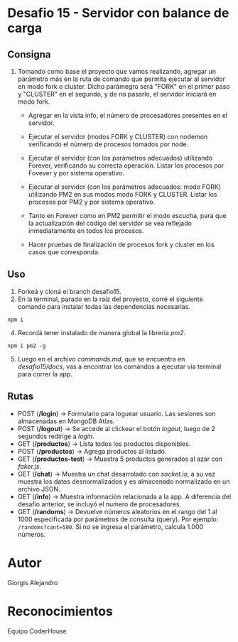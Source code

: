 # Desafio 15 - Servidor con balance de carga

## Consigna

1. Tomando como base el proyecto que vamos realizando, agregar un parámetro más en la ruta de comando que permita ejecutar al servidor en modo fork o cluster. Dicho parámegro será "FORK" en el primer paso y "CLUSTER" en el segundo, y de no pasarlo, el servidor iniciará en modo fork.

    - Agregar en la vista info, el número de procesadores presentes en el servidor.

    - Ejecutar el servidor (modos FORK y CLUSTER) con nodemon verificando el númerp de procesos tomados por node.

    - Ejecutar el servidor (con los parámetros adecuados) utilizando Forever, verificando su correcta operación. Listar los procesos por Fovever y por sistema operativo.

    - Ejecutar el servidor (con los parámetros adecuados: modo FORK) utilizando PM2 en sus modos modo FORK y CLUSTER. Listar los procesos por PM2 y por sistema operativo.

    - Tanto en Forever como en PM2 permitir el modo escucha, para que la actualización del código del servidor se vea reflejado inmediatamente en todos los procesos.

    - Hacer pruebas de finalización de procesos fork y cluster en los casos que corresponda.

## Uso

1. Forkeá y cloná el branch desafio15.
2. En la terminal, parado en la raíz del proyecto, corré el siguiente comando para instalar todas las dependencias necesarias.

```
npm i
```

4. Recordá tener instalado de manera global la librería _pm2_.

```
npm i pm2 -g
```

5. Luego en el archivo _commands.md_, que se encuentra en _desafio15/docs_, vas a encontrar los comandos a ejecutar via terminal para correr la app.

## Rutas

- POST (**/login**) → Formulario para loguear usuario. Las sesiones son almacenadas en MongoDB Atlas.
- POST (**/logout**) → Se accede al clickear el botón _logout_, luego de 2 segundos redirige a _login_.
- GET (**/productos**) → Lista todos los productos disponibles.
- POST (**/productos**) → Agrega productos al listado.
- GET (**/productos-test**) → Muestra 5 productos generados al azar con _faker.js_.
- GET (**/chat**) → Muestra un chat desarrolado con _socket.io_, a su vez muestra los datos desnormalizados y es almacenado normalizado en un archivo JSON.
- GET (**/info**) → Muestra información relacionada a la app. A diferencia del desafio anterior, se incluyó el numero de procesadores.
- GET (**/randoms**) → Devuelve números aleatorios en el rango del 1 al 1000 especificada por parámetros de consulta (query). Por ejemplo: `/randoms?cant=500`. Si no se ingresa el parámetro, calcula 1.000 números.

# Autor
Giorgis Alejandro

# Reconocimientos
Equipo CoderHouse
